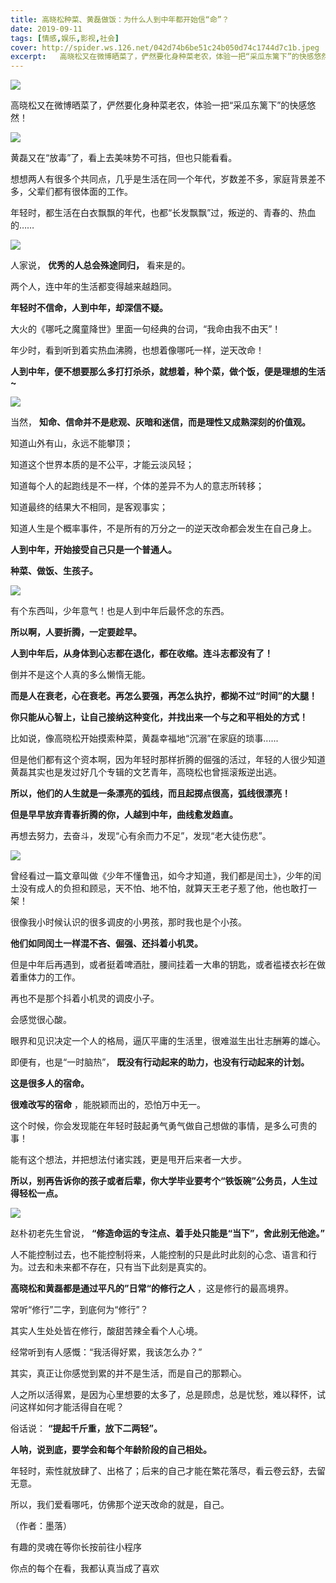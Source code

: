 ```yaml
---
title: 高晓松种菜、黄磊做饭：为什么人到中年都开始信“命”？
date: 2019-09-11
tags: [情感,娱乐,影视,社会]
cover: http://spider.ws.126.net/042d74b6be51c24b050d74c1744d7c1b.jpeg
excerpt:   高晓松又在微博晒菜了，俨然要化身种菜老农，体验一把“采瓜东篱下”的快感悠然！
---
```

![](http://spider.ws.126.net/042d74b6be51c24b050d74c1744d7c1b.jpeg)  

高晓松又在微博晒菜了，俨然要化身种菜老农，体验一把“采瓜东篱下”的快感悠然！

![](http://spider.ws.126.net/6918e9c2810e003208c93c08d30b497d.jpeg)  

黄磊又在“放毒”了，看上去美味势不可挡，但也只能看看。

想想两人有很多个共同点，几乎是生活在同一个年代，岁数差不多，家庭背景差不多，父辈们都有很体面的工作。

年轻时，都生活在白衣飘飘的年代，也都“长发飘飘”过，叛逆的、青春的、热血的……

![](http://spider.ws.126.net/d150662fa92a281c01055746edb2609d.jpeg)  

人家说， **优秀的人总会殊途同归，** 看来是的。

两个人，连中年的生活都变得越来越趋同。

**年轻时不信命，人到中年，却深信不疑。**

大火的《哪吒之魔童降世》里面一句经典的台词，“我命由我不由天”！

年少时，看到听到着实热血沸腾，也想着像哪吒一样，逆天改命！

**人到中年，便不想要那么多打打杀杀，就想着，种个菜，做个饭，便是理想的生活~**

![](http://spider.ws.126.net/1d77881b4946c7db455a6a175dac4bc7.jpeg)  

当然， **知命、信命并不是悲观、灰暗和迷信，而是理性又成熟深刻的价值观。**

知道山外有山，永远不能攀顶；

知道这个世界本质的是不公平，才能云淡风轻；

知道每个人的起跑线是不一样，个体的差异不为人的意志所转移；

知道最终的结果大不相同，是客观事实；

知道人生是个概率事件，不是所有的万分之一的逆天改命都会发生在自己身上。

**人到中年，开始接受自己只是一个普通人。**

**种菜、做饭、生孩子。**

![](http://spider.ws.126.net/5eecf7bdab85e48b3b22d947295234bc.jpeg)  

有个东西叫，少年意气！也是人到中年后最怀念的东西。

**所以啊，人要折腾，一定要趁早。**

**人到中年后，从身体到心志都在退化，都在收缩。连斗志都没有了！**

倒并不是这个人真的多么懒惰无能。

**而是人在衰老，心在衰老。再怎么要强，再怎么执拧，都拗不过“时间”的大腿！**

**你只能从心智上，让自己接纳这种变化，并找出来一个与之和平相处的方式！**

比如说，像高晓松开始摸索种菜，黄磊幸福地“沉溺”在家庭的琐事......

但是他们都有这个资本啊，因为年轻时那样折腾的倔强的活过，年轻的人很少知道黄磊其实也是发过好几个专辑的文艺青年，高晓松也曾摇滚叛逆出逃。

**所以，他们的人生就是一条漂亮的弧线，而且起掷点很高，弧线很漂亮！**

**但是早早放弃青春折腾的你，人越到中年，曲线愈发趋直。**

再想去努力，去奋斗，发现“心有余而力不足”，发现“老大徒伤悲”。

![](http://spider.ws.126.net/bac3f31dd364e01e1a17e2e3ae1f40e4.jpeg)  

曾经看过一篇文章叫做《少年不懂鲁迅，如今才知道，我们都是闰土》，少年的闰土没有成人的负担和顾忌，天不怕、地不怕，就算天王老子惹了他，他也敢打一架！

很像我小时候认识的很多调皮的小男孩，那时我也是个小孩。

**他们如同闰土一样混不吝、倔强、还抖着小机灵。**

但是中年后再遇到，或者挺着啤酒肚，腰间挂着一大串的钥匙，或者褴褛衣衫在做着重体力的工作。

再也不是那个抖着小机灵的调皮小子。

会感觉很心酸。

眼界和见识决定一个人的格局，逼仄平庸的生活里，很难滋生出壮志酬筹的雄心。

即便有，也是“一时脑热”， **既没有行动起来的助力，也没有行动起来的计划。**

**这是很多人的宿命。**

**很难改写的宿命** ，能脱颖而出的，恐怕万中无一。

这个时候，你会发现能在年轻时鼓起勇气勇气做自己想做的事情，是多么可贵的事！

能有这个想法，并把想法付诸实践，更是甩开后来者一大步。

**所以，别再告诉你的孩子或者后辈，你大学毕业要考个“铁饭碗”公务员，人生过得轻松一点。**

![](http://spider.ws.126.net/81a72a12a947784c1045cd570ef5975e.jpeg)  

赵朴初老先生曾说， **“修造命运的专注点、着手处只能是“当下”，舍此别无他途。”**

人不能控制过去，也不能控制将来，人能控制的只是此时此刻的心念、语言和行为。过去和未来都不存在，只有当下此刻是真实的。

**高晓松和黄磊都是通过平凡的”日常“的修行之人** ，这是修行的最高境界。

常听“修行”二字，到底何为“修行”？

其实人生处处皆在修行，酸甜苦辣全看个人心境。

经常听到有人感慨：“我活得好累，我该怎么办？”

其实，真正让你感觉到累的并不是生活，而是自己的那颗心。

人之所以活得累，是因为心里想要的太多了，总是顾虑，总是忧愁，难以释怀，试问这样如何才能活得自在呢？

俗话说： **“提起千斤重，放下二两轻”。**

**人呐，说到底，要学会和每个年龄阶段的自己相处。**

年轻时，索性就放肆了、出格了；后来的自己才能在繁花落尽，看云卷云舒，去留无意。

所以，我们爱看哪吒，仿佛那个逆天改命的就是，自己。

（作者：墨落）

有趣的灵魂在等你长按前往小程序

  
你点的每个在看，我都认真当成了喜欢

